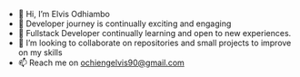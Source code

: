 - 👋 Hi, I’m Elvis Odhiambo
- 👀 Developer journey is continually exciting and engaging
- 🌱 Fullstack Developer continually learning and open to new experiences.
- 💞️ I’m looking to collaborate on repositories and small projects to improve on my skills
- 📫 Reach me on ochiengelvis90@gmail.com

<!---
Lvoh901/Lvoh901 is a repository because its `README.md` (this file) appears on your GitHub profile.
You can click the Preview link to take a look at your changes.
--->
